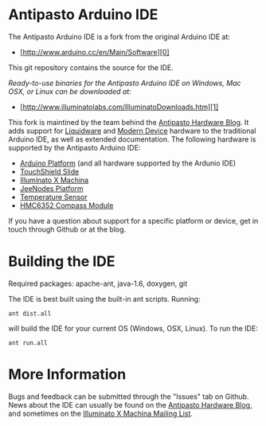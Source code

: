 Antipasto Arduino IDE
=====================

The Antipasto Arduino IDE is a fork from the original Arduino IDE at:

* [http://www.arduino.cc/en/Main/Software][0]

This git repository contains the source for the IDE.

*Ready-to-use binaries for the Antipasto Arduino IDE on Windows, Mac OSX,
or Linux can be downloaded at:*

* [http://www.illuminatolabs.com/IlluminatoDownloads.htm][1]

This fork is maintined by the team behind the [Antipasto Hardware Blog][6]. It
adds support for [Liquidware][7] and [Modern Device][8] hardware to the traditional Arduino IDE, as well as extended documentation.  The following hardware
is supported by the Antipasto Arduino IDE:

* [Arduino Platform][2] (and all hardware supported by the Ardunio IDE)
* [TouchShield Slide][3]
* [Illuminato X Machina][4]
* [JeeNodes Platform][9]
* [Temperature Sensor][10]
* [HMC6352 Compass Module][11]

If you have a question about support for a specific platform or device, get
in touch through Github or at the blog.

Building the IDE
================

Required packages: apache-ant, java-1.6, doxygen, git

The IDE is best built using the built-in ant scripts.  Running:

    ant dist.all

will build the IDE for your current OS (Windows, OSX, Linux).  To run the IDE:

    ant run.all

More Information
================

Bugs and feedback can be submitted through the "Issues" tab on Github.  News
about the IDE can usually be found on the [Antipasto Hardware Blog][6], and
sometimes on the [Illuminato X Machina Mailing List][5].

[0]: http://www.arduino.cc/en/Main/Software "Arduino IDE"
[1]: http://www.illuminatolabs.com/IlluminatoDownloads.htm "Antipasto Arduino IDE"
[2]: http://www.liquidware.com/shop/show/ARD/Arduino+Duemilanove "Arduino Duemilanove at Liquidware"
[3]: http://www.liquidware.com/shop/show/TSL/TouchShield+Slide "TouchShield Slide at Liquidware"
[4]: http://www.liquidware.com/shop/show/IXM/Illuminato+X+Machina "Illuminato X Machina at Liquidware"
[5]: http://groups.google.com/group/illuminato?hl=en "Illuminato X Machina Mailing List"
[6]: http://antipastohw.blogspot.com/ "Antipasto Hardware Blog"
[7]: http://www.liquidware.com
[8]: http://www.moderndevice.com
[9]: http://www.moderndevice.com/products/jeenode-kit
[10]: http://www.moderndevice.com/products/tmp421-temperature-sensor
[11]: http://www.moderndevice.com/products/hmc6352-breakout-compass-sensor
